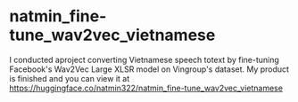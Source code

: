 # natmin_fine-tune_wav2vec_vietnamese
I conducted aproject converting Vietnamese speech totext by fine-tuning Facebook's Wav2Vec Large XLSR model on Vingroup's dataset. 
My product is finished and you can view it at https://huggingface.co/natmin322/natmin_fine-tune_wav2vec_vietnamese
